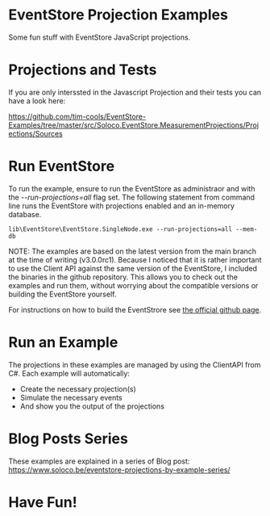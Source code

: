 EventStore Projection Examples
==============================

Some fun stuff with EventStore JavaScript projections.

Projections and Tests
=====================

If you are only interssted in the Javascript Projection and their tests you can have a look here:

https://github.com/tim-cools/EventStore-Examples/tree/master/src/Soloco.EventStore.MeasurementProjections/Projections/Sources

Run EventStore
==============

To run the example, ensure to run the EventStore as administraor and with the <em>--run-projections=all</em> flag set. The following statement from command line runs the EventStore with projections enabled and an in-memory database.


```
lib\EventStore\EventStore.SingleNode.exe --run-projections=all --mem-db
```

NOTE: The examples are based on the latest version from the main branch at the time of writing (v3.0.0rc1). Because I noticed that it is rather important to use the Client API against the same version of the EventStore, I included the binaries in the github repository. This allows you to check out the examples and run them, without worrying about the compatible versions or building the EventStore yourself.

For instructions on how to build the EventStrore see <a href="https://github.com/EventStore/EventStore">the official github page</a>.

Run an Example
==============

The projections in these examples are managed by using the ClientAPI from C#. Each example will automatically:
* Create the necessary projection(s)
* Simulate the necessary events
* And show you the output of the projections

Blog Posts Series
=================

These examples are explained in a series of Blog post: https://www.soloco.be/eventstore-projections-by-example-series/

Have Fun!
=========
